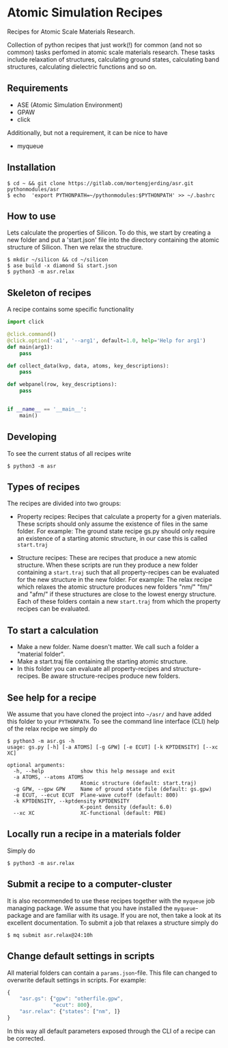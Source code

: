 Atomic Simulation Recipes
=========================
Recipes for Atomic Scale Materials Research.

Collection of python recipes that just work(!) for common (and not so common)
tasks perfomed in atomic scale materials research. These tasks include
relaxation of structures, calculating ground states, calculating band
structures, calculating dielectric functions and so on.

Requirements
------------

* ASE (Atomic Simulation Environment)
* GPAW
* click

Additionally, but not a requirement, it can be nice to have
* myqueue

Installation
------------

```console
$ cd ~ && git clone https://gitlab.com/mortengjerding/asr.git pythonmodules/asr
$ echo  'export PYTHONPATH=~/pythonmodules:$PYTHONPATH' >> ~/.bashrc 
```

How to use
----------
Lets calculate the properties of Silicon. To do this, we start by creating
a new folder and put a 'start.json' file into the directory containing
the atomic structure of Silicon. Then we relax the structure.
```console
$ mkdir ~/silicon && cd ~/silicon
$ ase build -x diamond Si start.json
$ python3 -m asr.relax
```

Skeleton of recipes
-------------------
A recipe contains some specific functionality

```python
import click

@click.command()
@click.option('-a1', '--arg1', default=1.0, help='Help for arg1')
def main(arg1):
    pass

def collect_data(kvp, data, atoms, key_descriptions):
    pass

def webpanel(row, key_descriptions):
    pass


if __name__ == '__main__':
    main()

```

Developing
----------
To see the current status of all recipes write
```console
$ python3 -m asr
```

Types of recipes
----------------
The recipes are divided into two groups:

- Property recipes: Recipes that calculate a property for a given materials.
  These scripts should only assume the existence of files in the same folder.
  For example: The ground state recipe gs.py should only require an existence
  of a starting atomic structure, in our case this is called `start.traj`

- Structure recipes: These are recipes that produce a new atomic structure.
  When these scripts are run they produce a new folder containing a `start.traj`
  such that all property-recipes can be evaluated for the new structure in
  the new folder. For example: The relax recipe which relaxes the atomic
  structure produces new folders "nm/" "fm/" and "afm/" if these structures
  are close to the lowest energy structure. Each of these folders contain
  a new `start.traj` from which the property recipes can be evaluated.

To start a calculation
----------------------
- Make a new folder. Name doesn't matter. We call such a folder a
  "material folder".
- Make a start.traj file containing the starting atomic structure.
- In this folder you can evaluate all property-recipes and
  structure-recipes. Be aware structure-recipes produce new folders.

See help for a recipe
---------------------
We assume that you have cloned the project into `~/asr/` and have added
this folder to your `PYTHONPATH`. To see the command line interface (CLI)
help of the relax recipe we simply do

```console
$ python3 -m asr.gs -h
usage: gs.py [-h] [-a ATOMS] [-g GPW] [-e ECUT] [-k KPTDENSITY] [--xc XC]

optional arguments:
  -h, --help            show this help message and exit
  -a ATOMS, --atoms ATOMS
                        Atomic structure (default: start.traj)
  -g GPW, --gpw GPW     Name of ground state file (default: gs.gpw)
  -e ECUT, --ecut ECUT  Plane-wave cutoff (default: 800)
  -k KPTDENSITY, --kptdensity KPTDENSITY
                        K-point density (default: 6.0)
  --xc XC               XC-functional (default: PBE)
```

Locally run a recipe in a materials folder
------------------------------------------

Simply do
```console
$ python3 -m asr.relax
```

Submit a recipe to a computer-cluster
-------------------------------------
It is also recommended to use these recipes together with the `myqueue`
job managing package. We assume that you have installed the `myqueue`-package
and are familiar with its usage. If you are not, then take a look at its excellent
documentation. To submit a job that relaxes a structure simply do

```console
$ mq submit asr.relax@24:10h
```

Change default settings in scripts
----------------------------------
All material folders can contain a `params.json`-file. This file can
changed to overwrite default settings in scripts. For example:

```javascript
{
    "asr.gs": {"gpw": "otherfile.gpw",
               "ecut": 800},
    "asr.relax": {"states": ["nm", ]}
}
```

In this way all default parameters exposed through the CLI of a recipe
can be corrected.

